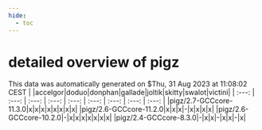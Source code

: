 ```yaml
---
hide:
  - toc
---
```


detailed overview of pigz
=========================


This data was automatically generated on $Thu, 31 Aug 2023 at 11:08:02 CEST
| |accelgor|doduo|donphan|gallade|joltik|skitty|swalot|victini|
| :---: | :---: | :---: | :---: | :---: | :---: | :---: | :---: | :---: |
|pigz/2.7-GCCcore-11.3.0|x|x|x|x|x|x|x|x|
|pigz/2.6-GCCcore-11.2.0|x|x|x|-|x|x|x|x|
|pigz/2.6-GCCcore-10.2.0|-|x|x|x|x|x|x|x|
|pigz/2.4-GCCcore-8.3.0|-|x|x|-|x|x|-|x|
